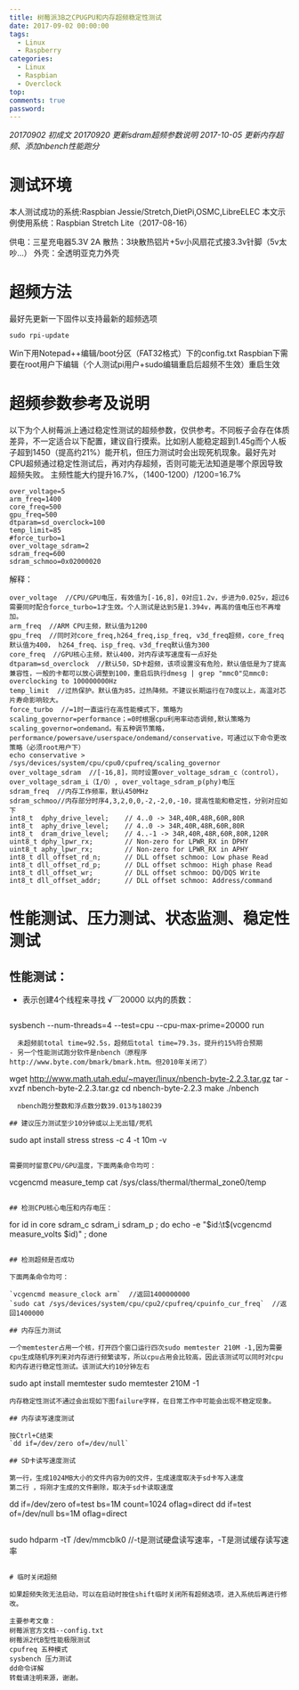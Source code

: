 ```yaml
---
title: 树莓派3B之CPUGPU和内存超频稳定性测试
date: 2017-09-02 00:00:00
tags:
  - Linux 
  - Raspberry
categories: 
  - Linux
  - Raspbian
  - Overclock
top: 
comments: true
password: 
---
```

*20170902 初成文
20170920 更新sdram超频参数说明
2017-10-05 更新内存超频、添加nbench性能跑分*

# 测试环境

本人测试成功的系统:Raspbian Jessie/Stretch,DietPi,OSMC,LibreELEC
本文示例使用系统：Raspbian Stretch Lite（2017-08-16）
<!-- more -->
供电：三星充电器5.3V 2A
散热：3块散热铝片+5v小风扇花式接3.3v针脚（5v太吵...）
外壳：全透明亚克力外壳

# 超频方法

最好先更新一下固件以支持最新的超频选项
```
sudo rpi-update
```
Win下用Notepad++编辑/boot分区（FAT32格式）下的config.txt
Raspbian下需要在root用户下编辑（个人测试pi用户+sudo编辑重启后超频不生效）重启生效

# 超频参数参考及说明

以下为个人树莓派上通过稳定性测试的超频参数，仅供参考。不同板子会存在体质差异，不一定适合以下配置，建议自行摸索。比如别人能稳定超到1.45g而个人板子超到1450（提高约21%）能开机，但压力测试时会出现死机现象。最好先对CPU超频通过稳定性测试后，再对内存超频，否则可能无法知道是哪个原因导致超频失败。
主频性能大约提升16.7%，（1400-1200）/1200=16.7%
```
over_voltage=5
arm_freq=1400
core_freq=500
gpu_freq=500
dtparam=sd_overclock=100
temp_limit=85
#force_turbo=1
over_voltage_sdram=2
sdram_freq=600
sdram_schmoo=0x02000020
```
解释：
```
over_voltage  //CPU/GPU电压，有效值为[-16,8]，0对应1.2v，步进为0.025v，超过6需要同时配合force_turbo=1才生效。个人测试是达到5是1.394v，再高的值电压也不再增加。
arm_freq  //ARM CPU主频，默认值为1200
gpu_freq  //同时对core_freq,h264_freq,isp_freq, v3d_freq超频，core_freq默认值为400， h264_freq、isp_freq、v3d_freq默认值为300
core_freq  //GPU核心主频，默认400，对内存读写速度有一点好处
dtparam=sd_overclock  //默认50，SD卡超频，该项设置没有危险，默认值低是为了提高兼容性，一般的卡都可以放心调整到100，重启后执行dmesg | grep "mmc0"见mmc0: overclocking to 100000000Hz
temp_limit  //过热保护。默认值为85，过热降频。不建议长期运行在70度以上，高温对芯片寿命影响较大。
force_turbo  //=1时一直运行在高性能模式下，策略为scaling_governor=performance；=0时根据cpu利用率动态调频,默认策略为scaling_governor=ondemand。有五种调节策略，performance/powersave/userspace/ondemand/conservative，可通过以下命令更改策略（必须root用户下）
echo conservative > /sys/devices/system/cpu/cpu0/cpufreq/scaling_governor
over_voltage_sdram  //[-16,8]，同时设置over_voltage_sdram_c（control），
over_voltage_sdram_i（I/O）, over_voltage_sdram_p(phy)电压
sdram_freq  //内存工作频率，默认450MHz
sdram_schmoo//内存部分时序4,3,2,0,0,-2,-2,0,-10，提高性能和稳定性，分别对应如下
int8_t  dphy_drive_level;    // 4..0 -> 34R,40R,48R,60R,80R
int8_t  aphy_drive_level;    // 4..0 -> 34R,40R,48R,60R,80R
int8_t  dram_drive_level;    // 4..-1 -> 34R,40R,48R,60R,80R,120R
uint8_t dphy_lpwr_rx;        // Non-zero for LPWR_RX in DPHY
uint8_t aphy_lpwr_rx;        // Non-zero for LPWR_RX in APHY
int8_t dll_offset_rd_n;      // DLL offset schmoo: Low phase Read
int8_t dll_offset_rd_p;      // DLL offset schmoo: High phase Read
int8_t dll_offset_wr;        // DLL offset schmoo: DQ/DQS Write
int8_t dll_offset_addr;      // DLL offset schmoo: Address/command
```

# 性能测试、压力测试、状态监测、稳定性测试

## 性能测试：

- 表示创建4个线程来寻找 $√￣20000$ 以内的质数：
  ```
sysbench --num-threads=4 --test=cpu --cpu-max-prime=20000 run
```
  未超频前total time=92.5s，超频后total time=79.3s，提升约15%符合预期
- 另一个性能测试跑分软件是nbench（原程序http://www.byte.com/bmark/bmark.htm。但2010年关闭了）
  ```
wget http://www.math.utah.edu/~mayer/linux/nbench-byte-2.2.3.tar.gz
tar -xvzf nbench-byte-2.2.3.tar.gz
cd nbench-byte-2.2.3
make
./nbench
```
  nbench跑分整数和浮点数分数39.013与180239

## 建议压力测试至少10分钟或以上无出错/死机

```
sudo apt install stress
stress -c 4 -t 10m -v
```

需要同时留意CPU/GPU温度，下面两条命令均可：

```
vcgencmd measure_temp
cat /sys/class/thermal/thermal_zone0/temp
```

## 检测CPU核心电压和内存电压：

```
for id in core sdram_c sdram_i sdram_p ; do echo -e "$id:\t$(vcgencmd measure_volts $id)" ; done
```

## 检测超频是否成功

下面两条命令均可：

`vcgencmd measure_clock arm`  //返回1400000000
`sudo cat /sys/devices/system/cpu/cpu2/cpufreq/cpuinfo_cur_freq`  //返回1400000

## 内存压力测试

一个memtester占用一个核，打开四个窗口运行四次sudo memtester 210M -1,因为需要cpu生成随机序列来对内存进行频繁读写，所以cpu占用会比较高，因此该测试可以同时对cpu和内存进行稳定性测试。该测试大约10分钟左右
```
sudo apt install memtester
sudo memtester 210M -1
```
内存稳定性测试不通过会出现如下图failure字样，在日常工作中可能会出现不稳定现象。

## 内存读写速度测试

按Ctrl+C结束
`dd if=/dev/zero of=/dev/null`

## SD卡读写速度测试

第一行，生成1024MB大小的文件内容为0的文件，生成速度取决于sd卡写入速度
第二行 ，将刚才生成的文件删除，取决于sd卡读取速度
```
dd if=/dev/zero of=test bs=1M count=1024  oflag=direct
dd if=test of=/dev/null bs=1M oflag=direct
```
```
sudo hdparm -tT /dev/mmcblk0         //-t是测试硬盘读写速率，-T是测试缓存读写速率
```

# 临时关闭超频

如果超频失败无法启动，可以在启动时按住shift临时关闭所有超频选项，进入系统后再进行修改。

主要参考文章：
树莓派官方文档--config.txt
树莓派2代B型性能极限测试
cpufreq 五种模式
sysbench 压力测试
dd命令详解
转载请注明来源，谢谢。
